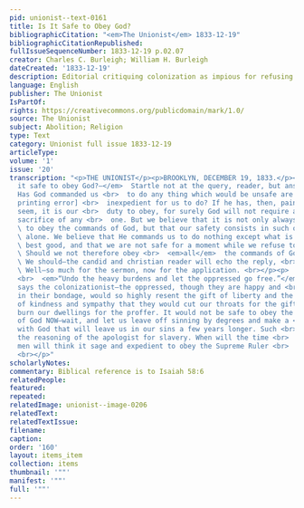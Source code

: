 ```yaml
---
pid: unionist--text-0161
title: Is It Safe to Obey God?
bibliographicCitation: "<em>The Unionist</em> 1833-12-19"
bibliographicCitationRepublished: 
fullIssueSequenceNumber: 1833-12-19 p.02.07
creator: Charles C. Burleigh; William H. Burleigh
dateCreated: '1833-12-19'
description: Editorial critiquing colonization as impious for refusing to obey God
language: English
publisher: The Unionist
IsPartOf: 
rights: https://creativecommons.org/publicdomain/mark/1.0/
source: The Unionist
subject: Abolition; Religion
type: Text
category: Unionist full issue 1833-12-19
articleType: 
volume: '1'
issue: '20'
transcription: "<p>THE UNIONIST</p><p>BROOKLYN, DECEMBER 19, 1833.</p><p>  <em>Is
  it safe to obey God?—</em>  Startle not at the query, reader, but answer it candidly.
  Has God commanded us <br>  to do any thing which would be unsafe are [sic-obvious
  printing error] <br>  inexpedient for us to do? If he has, then, painful as it might
  seem, it is our <br>  duty to obey, for surely God will not require an unnecessary
  sacrifice of any <br>  one. But we believe that it is not only always <br>  <em>safe</em>
  \ to obey the commands of God, but that our safety consists in such obedience <br>
  \ alone. We believe that He commands us to do nothing except what is for our <br>
  \ best good, and that we are not safe for a moment while we refuse to obey. <br>
  \ Should we not therefore obey <br>  <em>all</em>  the commands of God— <br>  <em>now‑immediately?</em>
  \ We should—the candid and christian reader will echo the reply, <br>  <em>“we should!”</em>
  \ Well—so much for the sermon, now for the application. <br></p><p>  God has commanded—
  <br>  <em>“Undo the heavy burdens and let the oppressed go free.”</em>  Not yet,
  says the colonizationist—the oppressed, though they are happy and <br>  contended
  in their bondage, would so highly resent the gift of liberty and the <br>  proffer
  of kindness and sympathy that they would cut our throats for the gift <br>  and
  burn our dwellings for the proffer. It would not be safe to obey the <br>  command
  of God NOW—wait, and let us leave off sinning by degrees and make a <br>  compromise
  with God that will leave us in our sins a few years longer. Such <br>  is, in effect,
  the reasoning of the apologist for slavery. When will the time <br>  come in which
  men will think it sage and expedient to obey the Supreme Ruler <br>  of the Universe?
  <br></p>"
scholarlyNotes: 
commentary: Biblical reference is to Isaiah 58:6
relatedPeople: 
featured: 
repeated: 
relatedImage: unionist--image-0206
relatedText: 
relatedTextIssue: 
filename: 
caption: 
order: '160'
layout: items_item
collection: items
thumbnail: '""'
manifest: '""'
full: '""'
---
```

